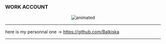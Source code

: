 

### WORK ACCOUNT

<p align="center">
  <img src="https://user-images.githubusercontent.com/124777950/217512127-0f1af59b-b2e7-403a-902e-0c6324337b19.gif" alt="animated" />
</p>


---------------------------------------------------------------------  

here is my personnal one -> https://github.com/Balkiska  

---------------------------------------------------------------------
